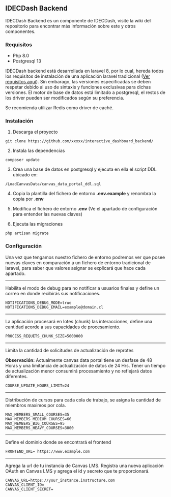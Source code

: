 ## IDECDash Backend
IDECDash Backend es un componente de IDECDash, visite la wiki del repositorio para encontrar más información sobre este y otros componentes.

### Requisitos
- Php 8.0
- Postgresql 13

IDECDash backend está desarrollada en laravel 8, por lo cual, hereda todos los requisitos de instalación de una aplicación laravel tradicional ([Ver requisitos aquí](https://laravel.com/docs/8.x/deployment#server-requirements "Requisitos de laravel")). Sin embarago, las versiones especificadas se deben respetar debido al uso de sintaxis y funciones exclusivas para dichas versiones. 
El motor de base de datos está limitado a postgresql, el restos de los driver pueden ser modificados según su preferencia. 

Se recomienda utilizar Redis como driver de caché.


### Instalación

1) Descarga el proyecto

`git clone https://github.com/xxxxx/interactive_dashboard_backend/`

2) Instala las dependencias

`composer update`

3) Crea una base de datos en postgresql y ejecuta en ella el script DDL ubicado en:

`/LoadCanvasData/canvas_data_portal_ddl.sql`

4) Copia la plantilla del fichero de entorno **.env.example** y renombra la copia por **.env**

5) Modifica el fichero de entorno **.env** (Ve el apartado de configuración para entender las nuevas claves)

6) Ejecuta las migraciones

`php artisan migrate`

### Configuración
Una vez que tengamos nuestro fichero de entorno podremos ver que posee nuevas claves en comparación a un fichero de entorno tradicional de laravel, para saber que valores asignar se explicará que hace cada apartado.

 

------------


Habilita el modo de debug para no notificar a usuarios finales y define un correo en donde recibirás sus notificaciones.
````
NOTIFICATIONS_DEBUG_MODE=true 
NOTIFICATIONS_DEBUG_EMAIL=example@domain.cl
````

------------



La aplicación procesará en lotes (chunk) las interacciones, define una cantidad acorde a sus capacidades de procesamiento.

````
PROCESS_REQUETS_CHUNK_SIZE=5000000
````


------------


Limita la cantidad de solicitudes de actualización de reprotes

**Observación:** Actualmente canvas data portal tiene un desfase de 48 Horas y una limitancia de actualización de datos de 24 Hrs. Tener un tiempo de actualización menor consumirá procesamiento y no reflejará datos diferentes.
````
COURSE_UPDATE_HOURS_LIMIT=24
````

------------


Distribución de cursos para cada cola de trabajo, se asigna la cantidad de miembros maximos por cola.
````
MAX_MEMBERS_SMALL_COURSES=35
MAX_MEMBERS_MEDIUM_COURSES=60
MAX_MEMBERS_BIG_COURSES=95
MAX_MEMBERS_HEAVY_COURSES=3000
````

------------


Define el dominio donde se encontrará el frontend
````
FRONTEND_URL= https://www.example.com
````

------------


Agrega la url de tu instancia de Canvas LMS. Registra una nueva aplicación OAuth en Canvas LMS y agrega el id y secreto que te proporcionará.
````
CANVAS_URL=https://your_instance.instructure.com
CANVAS_CLIENT_ID= 
CANVAS_CLIENT_SECRET= 
````
